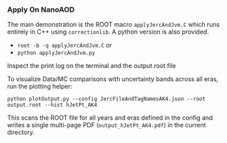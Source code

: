
### Apply On NanoAOD

The main demonstration is the ROOT macro `applyJercAndJvm.C` which runs entirely in C++ using `correctionlib`. A python version is also provided.
* `root -b -q applyJercAndJvm.C`
or
* `python applyJercAndJvm.py`

Inspect the print log on the terminal and the output.root file

To visualize Data/MC comparisons with uncertainty bands across all eras,
run the plotting helper:

```
python plotOutput.py --config JercFileAndTagNamesAK4.json --root output.root --hist hJetPt_AK4
```

This scans the ROOT file for all years and eras defined in the config and
writes a single multi-page PDF (`output_hJetPt_AK4.pdf`) in the current
directory.

